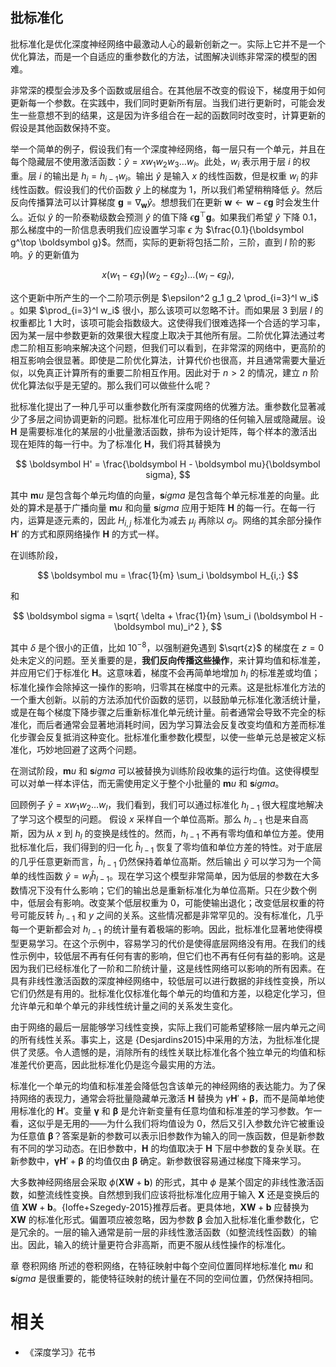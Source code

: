 

## 批标准化

批标准化是优化深度神经网络中最激动人心的最新创新之一。实际上它并不是一个优化算法，而是一个自适应的重参数化的方法，试图解决训练非常深的模型的困难。

非常深的模型会涉及多个函数或层组合。在其他层不改变的假设下，梯度用于如何更新每一个参数。在实践中，我们同时更新所有层。当我们进行更新时，可能会发生一些意想不到的结果，这是因为许多组合在一起的函数同时改变时，计算更新的假设是其他函数保持不变。

举一个简单的例子，假设我们有一个深度神经网络，每一层只有一个单元，并且在每个隐藏层不使用激活函数：$\hat{y} = xw_1 w_2 w_3 \dots w_l$。此处，$w_i$ 表示用于层 $i$ 的权重。层 $i$ 的输出是 $h_i = h_{i-1} w_i$。输出 $\hat{y}$ 是输入 $x$ 的线性函数，但是权重 $w_i$ 的非线性函数。假设我们的代价函数 $\hat{y}$ 上的梯度为 $1$，所以我们希望稍稍降低 $\hat{y}$。然后反向传播算法可以计算梯度 $\boldsymbol g = \nabla_{\boldsymbol w} \hat{y}$。想想我们在更新 $\boldsymbol w \leftarrow \boldsymbol w - \epsilon \boldsymbol g$ 时会发生什么。近似 $\hat{y}$ 的一阶泰勒级数会预测 $\hat{y}$ 的值下降 $\epsilon \boldsymbol g^\top \boldsymbol g$。如果我们希望 $\hat{y}$ 下降 $0.1$，那么梯度中的一阶信息表明我们应设置学习率 $\epsilon$ 为 $\frac{0.1}{\boldsymbol g^\top \boldsymbol g}$。然而，实际的更新将包括二阶，三阶，直到 $l$ 阶的影响。$\hat{y}$ 的更新值为


$$
x(w_1-\epsilon g_1)(w_2-\epsilon g_2)\dots(w_l-\epsilon g_l),
$$

这个更新中所产生的一个二阶项示例是 $\epsilon^2 g_1 g_2 \prod_{i=3}^l w_i$ 。如果 $\prod_{i=3}^l w_i$ 很小，那么该项可以忽略不计。而如果层 $3$ 到层 $l$ 的权重都比 $1$ 大时，该项可能会指数级大。这使得我们很难选择一个合适的学习率，因为某一层中参数更新的效果很大程度上取决于其他所有层。二阶优化算法通过考虑二阶相互影响来解决这个问题，但我们可以看到，在非常深的网络中，更高阶的相互影响会很显著。即使是二阶优化算法，计算代价也很高，并且通常需要大量近似，以免真正计算所有的重要二阶相互作用。因此对于 $n>2$ 的情况，建立 $n$ 阶优化算法似乎是无望的。那么我们可以做些什么呢？


批标准化提出了一种几乎可以重参数化所有深度网络的优雅方法。重参数化显著减少了多层之间协调更新的问题。批标准化可应用于网络的任何输入层或隐藏层。设 $\boldsymbol H$ 是需要标准化的某层的小批量激活函数，排布为设计矩阵，每个样本的激活出现在矩阵的每一行中。为了标准化 $\boldsymbol H$，我们将其替换为

$$
\boldsymbol H' = \frac{\boldsymbol H - \boldsymbol mu}{\boldsymbol sigma},
$$

其中 $\boldsymbol mu$ 是包含每个单元均值的向量，$\boldsymbol sigma$ 是包含每个单元标准差的向量。此处的算术是基于广播向量 $\boldsymbol mu$ 和向量 $\boldsymbol sigma$ 应用于矩阵 $\boldsymbol H$ 的每一行。在每一行内，运算是逐元素的，因此 $H_{i,j}$ 标准化为减去 $\mu_j$ 再除以 $\sigma_j$。网络的其余部分操作 $\boldsymbol H'$ 的方式和原网络操作 $\boldsymbol H$ 的方式一样。

在训练阶段，

$$
\boldsymbol mu = \frac{1}{m} \sum_i \boldsymbol H_{i,:}
$$

和

$$
\boldsymbol sigma = \sqrt{ \delta + \frac{1}{m} \sum_i (\boldsymbol H - \boldsymbol mu)_i^2 },
$$

其中 $\delta$ 是个很小的正值，比如 $10^{-8}$，以强制避免遇到 $\sqrt{z}$ 的梯度在 $z=0$ 处未定义的问题。至关重要的是，**我们反向传播这些操作**，来计算均值和标准差，并应用它们于标准化 $\boldsymbol H$。这意味着，梯度不会再简单地增加 $h_i$ 的标准差或均值；标准化操作会除掉这一操作的影响，归零其在梯度中的元素。这是批标准化方法的一个重大创新。以前的方法添加代价函数的惩罚，以鼓励单元标准化激活统计量，或是在每个梯度下降步骤之后重新标准化单元统计量。前者通常会导致不完全的标准化，而后者通常会显著地消耗时间，因为学习算法会反复改变均值和方差而标准化步骤会反复抵消这种变化。批标准化重参数化模型，以使一些单元总是被定义标准化，巧妙地回避了这两个问题。


在测试阶段，$\boldsymbol mu$ 和 $\boldsymbol sigma$ 可以被替换为训练阶段收集的运行均值。这使得模型可以对单一样本评估，而无需使用定义于整个小批量的 $\boldsymbol mu$ 和 $\boldsymbol sigma$。

回顾例子 $\hat{y} = x w_1 w_2 \dots w_l$，我们看到，我们可以通过标准化 $h_{l-1}$ 很大程度地解决了学习这个模型的问题。
假设 $x$ 采样自一个单位高斯。那么 $h_{l-1}$ 也是来自高斯，因为从 $x$ 到 $h_l$ 的变换是线性的。然而，$h_{l-1}$ 不再有零均值和单位方差。使用批标准化后，我们得到的归一化 $\hat{h}_{l-1}$ 恢复了零均值和单位方差的特性。对于底层的几乎任意更新而言，$\hat{h}_{l-1}$ 仍然保持着单位高斯。然后输出 $\hat{y}$ 可以学习为一个简单的线性函数 $\hat{y} = w_l \hat{h}_{l-1}$。现在学习这个模型非常简单，因为低层的参数在大多数情况下没有什么影响；它们的输出总是重新标准化为单位高斯。只在少数个例中，低层会有影响。改变某个低层权重为 $0$，可能使输出退化；改变低层权重的符号可能反转 $\hat{h}_{l-1}$ 和 $y$ 之间的关系。这些情况都是非常罕见的。没有标准化，几乎每一个更新都会对 $h_{l-1}$ 的统计量有着极端的影响。因此，批标准化显著地使得模型更易学习。在这个示例中，容易学习的代价是使得底层网络没有用。在我们的线性示例中，较低层不再有任何有害的影响，但它们也不再有任何有益的影响。这是因为我们已经标准化了一阶和二阶统计量，这是线性网络可以影响的所有因素。在具有非线性激活函数的深度神经网络中，较低层可以进行数据的非线性变换，所以它们仍然是有用的。批标准化仅标准化每个单元的均值和方差，以稳定化学习，但允许单元和单个单元的非线性统计量之间的关系发生变化。

由于网络的最后一层能够学习线性变换，实际上我们可能希望移除一层内单元之间的所有线性关系。事实上，这是 {Desjardins2015}中采用的方法，为批标准化提供了灵感。令人遗憾的是，消除所有的线性关联比标准化各个独立单元的均值和标准差代价更高，因此批标准化仍是迄今最实用的方法。


标准化一个单元的均值和标准差会降低包含该单元的神经网络的表达能力。为了保持网络的表现力，通常会将批量隐藏单元激活 $\boldsymbol H$ 替换为 $\gamma \boldsymbol H' + \boldsymbol \beta$，而不是简单地使用标准化的 $\boldsymbol H'$。变量 $\boldsymbol \gamma$ 和 $\boldsymbol \beta$ 是允许新变量有任意均值和标准差的学习参数。乍一看，这似乎是无用的——为什么我们将均值设为 $0$，然后又引入参数允许它被重设为任意值 $\boldsymbol \beta$？答案是新的参数可以表示旧参数作为输入的同一族函数，但是新参数有不同的学习动态。在旧参数中，$\boldsymbol H$ 的均值取决于 $\boldsymbol H$ 下层中参数的复杂关联。在新参数中，$\boldsymbol \gamma \boldsymbol H' + \boldsymbol \beta$ 的均值仅由 $\boldsymbol \beta$ 确定。新参数很容易通过梯度下降来学习。

大多数神经网络层会采取 $\phi(\boldsymbol X\boldsymbol W+ \boldsymbol b)$ 的形式，其中 $\phi$ 是某个固定的非线性激活函数，如整流线性变换。自然想到我们应该将批标准化应用于输入 $\boldsymbol X$ 还是变换后的值 $\boldsymbol X\boldsymbol W+\boldsymbol b$。{Ioffe+Szegedy-2015}推荐后者。更具体地，$\boldsymbol X\boldsymbol W+\boldsymbol b$ 应替换为 $\boldsymbol X\boldsymbol W$ 的标准化形式。偏置项应被忽略，因为参数 $\boldsymbol \beta$ 会加入批标准化重参数化，它是冗余的。一层的输入通常是前一层的非线性激活函数（如整流线性函数）的输出。因此，输入的统计量更符合非高斯，而更不服从线性操作的标准化。

章 卷积网络 所述的卷积网络，在特征映射中每个空间位置同样地标准化 $\boldsymbol mu$ 和 $\boldsymbol sigma$ 是很重要的，能使特征映射的统计量在不同的空间位置，仍然保持相同。



# 相关

- 《深度学习》花书
